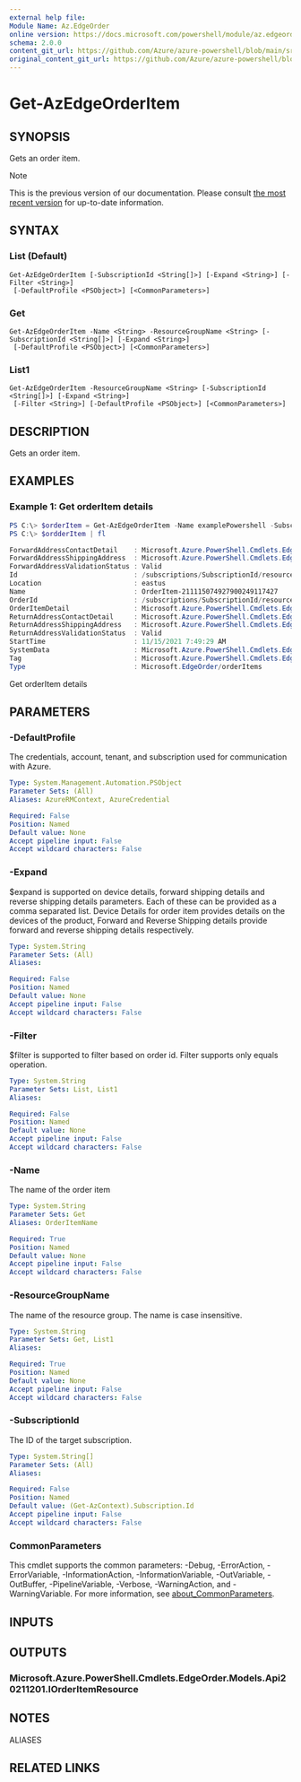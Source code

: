 ```yaml
---
external help file: 
Module Name: Az.EdgeOrder
online version: https://docs.microsoft.com/powershell/module/az.edgeorder/get-azedgeorderitem
schema: 2.0.0
content_git_url: https://github.com/Azure/azure-powershell/blob/main/src/EdgeOrder/help/Get-AzEdgeOrderItem.md
original_content_git_url: https://github.com/Azure/azure-powershell/blob/main/src/EdgeOrder/help/Get-AzEdgeOrderItem.md
---
```


# Get-AzEdgeOrderItem

## SYNOPSIS
Gets an order item.

> [!NOTE]
>This is the previous version of our documentation. Please consult [the most recent version](/powershell/module/az.edgeorder/get-azedgeorderitem) for up-to-date information.

## SYNTAX

### List (Default)
```
Get-AzEdgeOrderItem [-SubscriptionId <String[]>] [-Expand <String>] [-Filter <String>]
 [-DefaultProfile <PSObject>] [<CommonParameters>]
```

### Get
```
Get-AzEdgeOrderItem -Name <String> -ResourceGroupName <String> [-SubscriptionId <String[]>] [-Expand <String>]
 [-DefaultProfile <PSObject>] [<CommonParameters>]
```

### List1
```
Get-AzEdgeOrderItem -ResourceGroupName <String> [-SubscriptionId <String[]>] [-Expand <String>]
 [-Filter <String>] [-DefaultProfile <PSObject>] [<CommonParameters>]
```

## DESCRIPTION
Gets an order item.

## EXAMPLES

### Example 1: Get orderItem details
```powershell
PS C:\> $orderItem = Get-AzEdgeOrderItem -Name examplePowershell -SubscriptionId "SubscriptionId" -ResourceGroupName "resourceGroupName"   
PS C:\> $ordderItem | fl

ForwardAddressContactDetail    : Microsoft.Azure.PowerShell.Cmdlets.EdgeOrder.Models.Api20211201.ContactDetails
ForwardAddressShippingAddress  : Microsoft.Azure.PowerShell.Cmdlets.EdgeOrder.Models.Api20211201.ShippingAddress
ForwardAddressValidationStatus : Valid
Id                             : /subscriptions/SubscriptionId/resourceGroups/resourceGroupName/providers/Microsoft.EdgeOrder/orderItems/OrderItem-211115074927900249117427
Location                       : eastus
Name                           : OrderItem-211115074927900249117427
OrderId                        : /subscriptions/SubscriptionId/resourceGroups/resourceGroupName/providers/Microsoft.EdgeOrder/locations/eastus/orders/Order-211115074927650235470998
OrderItemDetail                : Microsoft.Azure.PowerShell.Cmdlets.EdgeOrder.Models.Api20211201.OrderItemDetails
ReturnAddressContactDetail     : Microsoft.Azure.PowerShell.Cmdlets.EdgeOrder.Models.Api20211201.ContactDetails
ReturnAddressShippingAddress   : Microsoft.Azure.PowerShell.Cmdlets.EdgeOrder.Models.Api20211201.ShippingAddress
ReturnAddressValidationStatus  : Valid
StartTime                      : 11/15/2021 7:49:29 AM
SystemData                     : Microsoft.Azure.PowerShell.Cmdlets.EdgeOrder.Models.Api20.SystemData
Tag                            : Microsoft.Azure.PowerShell.Cmdlets.EdgeOrder.Models.Api20.TrackedResourceTags
Type                           : Microsoft.EdgeOrder/orderItems
```

Get orderItem details

## PARAMETERS

### -DefaultProfile
The credentials, account, tenant, and subscription used for communication with Azure.

```yaml
Type: System.Management.Automation.PSObject
Parameter Sets: (All)
Aliases: AzureRMContext, AzureCredential

Required: False
Position: Named
Default value: None
Accept pipeline input: False
Accept wildcard characters: False
```

### -Expand
$expand is supported on device details, forward shipping details and reverse shipping details parameters.
Each of these can be provided as a comma separated list.
Device Details for order item provides details on the devices of the product, Forward and Reverse Shipping details provide forward and reverse shipping details respectively.

```yaml
Type: System.String
Parameter Sets: (All)
Aliases:

Required: False
Position: Named
Default value: None
Accept pipeline input: False
Accept wildcard characters: False
```

### -Filter
$filter is supported to filter based on order id.
Filter supports only equals operation.

```yaml
Type: System.String
Parameter Sets: List, List1
Aliases:

Required: False
Position: Named
Default value: None
Accept pipeline input: False
Accept wildcard characters: False
```

### -Name
The name of the order item

```yaml
Type: System.String
Parameter Sets: Get
Aliases: OrderItemName

Required: True
Position: Named
Default value: None
Accept pipeline input: False
Accept wildcard characters: False
```

### -ResourceGroupName
The name of the resource group.
The name is case insensitive.

```yaml
Type: System.String
Parameter Sets: Get, List1
Aliases:

Required: True
Position: Named
Default value: None
Accept pipeline input: False
Accept wildcard characters: False
```

### -SubscriptionId
The ID of the target subscription.

```yaml
Type: System.String[]
Parameter Sets: (All)
Aliases:

Required: False
Position: Named
Default value: (Get-AzContext).Subscription.Id
Accept pipeline input: False
Accept wildcard characters: False
```

### CommonParameters
This cmdlet supports the common parameters: -Debug, -ErrorAction, -ErrorVariable, -InformationAction, -InformationVariable, -OutVariable, -OutBuffer, -PipelineVariable, -Verbose, -WarningAction, and -WarningVariable. For more information, see [about_CommonParameters](http://go.microsoft.com/fwlink/?LinkID=113216).

## INPUTS

## OUTPUTS

### Microsoft.Azure.PowerShell.Cmdlets.EdgeOrder.Models.Api20211201.IOrderItemResource

## NOTES

ALIASES

## RELATED LINKS

